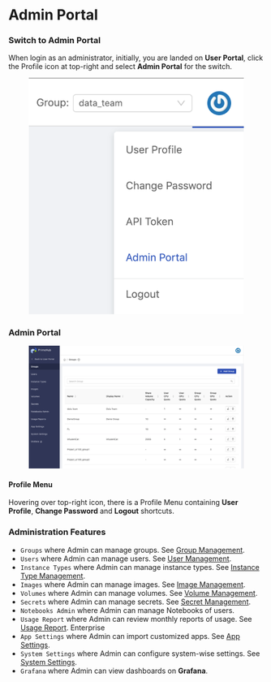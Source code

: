 # Admin Portal

### Switch to Admin Portal

When login as an administrator, initially, you are landed on **User Portal**, click the Profile icon at top-right and select **Admin Portal** for the switch.

<figure><img src="../../../.gitbook/assets/v3-admin-entry.png" alt=""><figcaption></figcaption></figure>

### Admin Portal

<figure><img src="../../../.gitbook/assets/v310-landing-admin.png" alt=""><figcaption></figcaption></figure>

#### Profile Menu

Hovering over top-right icon, there is a Profile Menu containing **User Profile**, **Change Password** and **Logout** shortcuts.

### Administration Features

* `Groups` where Admin can manage groups. See [Group Management](../group-management.md).
* `Users` where Admin can manage users. See [User Management](../user-management.md).
* `Instance Types` where Admin can manage instance types. See [Instance Type Management](../instance-type-management/).
* `Images` where Admin can manage images. See [Image Management](../image-management/).
* `Volumes` where Admin can manage volumes. See [Volume Management](../volume-management/).
* `Secrets` where Admin can manage secrets. See [Secret Management](../secret-management.md).
* `Notebooks Admin` where Admin can manage Notebooks of users.
* `Usage Report` where Admin can review monthly reports of usage. See [Usage Report](../usage-reports.md). Enterprise
* `App Settings` where Admin can import customized apps. See [App Settings](../app-settings.md).
* `System Settings` where Admin can configure system-wise settings. See [System Settings](../system-settings.md).
* `Grafana` where Admin can view dashboards on **Grafana**.
